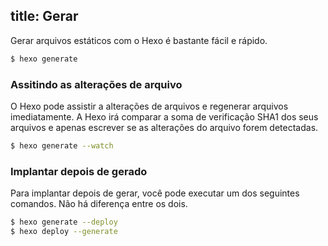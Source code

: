 title: Gerar
---
Gerar arquivos estáticos com o Hexo é bastante fácil e rápido.

``` bash
$ hexo generate
```

### Assitindo as alterações de arquivo

O Hexo pode assistir a alterações de arquivos e regenerar arquivos imediatamente. A Hexo irá comparar a soma de verificação SHA1 dos seus arquivos e apenas escrever se as alterações do arquivo forem detectadas.

``` bash
$ hexo generate --watch
```

### Implantar depois de gerado

Para implantar depois de gerar, você pode executar um dos seguintes comandos. Não há diferença entre os dois.

``` bash
$ hexo generate --deploy
$ hexo deploy --generate
```
